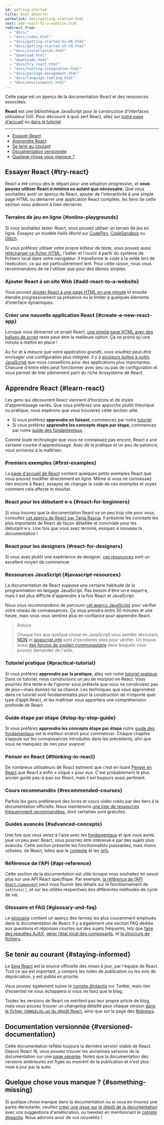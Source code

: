 ```yaml
---
id: getting-started
title: Bien démarrer
permalink: docs/getting-started.html
next: add-react-to-a-website.html
redirect_from:
  - "docs/"
  - "docs/index.html"
  - "docs/getting-started-ko-KR.html"
  - "docs/getting-started-zh-CN.html"
  - "docs/installation.html"
  - "download.html"
  - "downloads.html"
  - "docs/try-react.html"
  - "docs/tooling-integration.html"
  - "docs/package-management.html"
  - "docs/language-tooling.html"
  - "docs/environments.html"
---
```


Cette page est un aperçu de la documentation React et des ressources associées.

**React** est une bibliothèque JavaScript pour la construction d'interfaces utilisateur (UI). Pour découvrir à quoi sert React, allez sur [notre page d'accueil](/) ou [dans le tutoriel](/tutorial/tutorial.html).

---

- [Essayer React](#try-react)
- [Apprendre React](#learn-react)
- [Se tenir au courant](#staying-informed)
- [Documentation versionnée](#versioned-documentation)
- [Quelque chose vous manque ?](#something-missing)

## Essayer React {#try-react}

React a été conçu dès le départ pour une adoption progressive, et **vous pouvez utiliser React _a minima_ ou autant que nécessaire.** Que vous souhaitiez avoir un aperçu de React, ajouter de l'interactivité à une simple page HTML ou démarrer une application React complète, les liens de cette section vous aideront à bien démarrer.

### Terrains de jeu en ligne {#online-playgrounds}

Si vous souhaitez tester React, vous pouvez utiliser un terrain de jeu en ligne. Essayez un modèle _Hello World_ sur [CodePen](codepen://hello-world), [CodeSandbox](https://codesandbox.io/s/new) ou [Glitch](https://glitch.com/edit/#!/remix/starter-react-template).

Si vous préférez utiliser votre propre éditeur de texte, vous pouvez aussi [télécharger ce ficher HTML](https://raw.githubusercontent.com/reactjs/reactjs.org/master/static/html/single-file-example.html), l'éditer et l'ouvrir à partir du système de fichiers local dans votre navigateur. Il transforme le code à la volée lors de l’exécution, ce qui est particulièrement lent. Pour cette raison, nous vous recommandons de ne l'utiliser que pour des démos simples.

### Ajouter React à un site Web {#add-react-to-a-website}

Vous pouvez [ajouter React à une page HTML en une minute](/docs/add-react-to-a-website.html) et ensuite étendre progressivement sa présence ou la limiter à quelques éléments d’interface dynamiques.

### Créer une nouvelle application React {#create-a-new-react-app}

Lorsque vous démarrez un projet React, [une simple page HTML avec des balises de script](/docs/add-react-to-a-website.html) reste peut-être la meilleure option. Ça ne prend qu'une minute à mettre en place !

Au fur et à mesure que votre application grandit, vous voudrez peut-être envisager une configuration plus intégrée. Il y a [plusieurs boîtes à outils JavaScript](/docs/create-a-new-react-app.html) que nous conseillons pour des applications plus importantes. Chacune d'entre elles peut fonctionner avec peu ou pas de configuration et vous permet de tirer pleinement parti du riche écosystème de React.

## Apprendre React {#learn-react}

Les gens qui découvrent React viennent d'horizons et de styles d'apprentissage variés. Que vous préfériez une approche plutôt théorique ou pratique, nous espérons que vous trouverez cette section utile.

* Si vous préférez **apprendre en faisant**, commencez par notre [tutoriel](/tutorial/tutorial.html).
* Si vous préférez **apprendre les concepts étape par étape**, commencez par notre [guide des fondamentaux](/docs/hello-world.html).

Comme toute technologie que vous ne connaissez pas encore, React a une certaine courbe d'apprentissage. Avec de la pratique et un peu de patience, vous *arriverez* à le maîtriser.

### Premiers exemples {#first-examples}

La [page d'accueil de React](/) contient quelques petits exemples React que vous pouvez modifier directement en ligne. Même si vous ne connaissez rien encore à React, essayez de changer le code de ces exemples et voyez comment cela affecte le résultat.

### React pour les débutant·e·s {#react-for-beginners}

Si vous trouvez que la documentation React va un peu trop vite pour vous, consultez [cet aperçu de React par Tania Rascia](https://www.taniarascia.com/getting-started-with-react/). Il présente les concepts les plus importants de React de façon détaillée et conviviale pour les débutant·e·s. Une fois que vous avez terminé, essayez à nouveau la documentation !

### React pour les designers {#react-for-designers}

Si vous avez plutôt une expérience de designer, [ces ressources](http://reactfordesigners.com/) sont un excellent moyen de commencer.

### Ressources JavaScript {#javascript-resources}

La documentation de React suppose une certaine habitude de la programmation en langage JavaScript. Pas besoin d'être un·e expert·e, mais il est plus difficile d'apprendre à la fois React et JavaScript.

Nous vous recommandons de parcourir [cet aperçu JavaScript](https://developer.mozilla.org/fr/docs/Web/JavaScript/Une_r%C3%A9introduction_%C3%A0_JavaScript) pour vérifier votre niveau de connaissances. Ça vous prendra entre 30 minutes et une heure, mais vous vous sentirez plus en confiance pour apprendre React.

>Astuce
>
>Chaque fois que quelque chose en JavaScript vous semble déroutant, [MDN](https://developer.mozilla.org/fr/docs/Web/JavaScript) et [javascript.info](http://javascript.info/) sont d'excellents sites pour vérifier. On trouve aussi [des forums de soutien communautaire](/community/support.html) dans lesquels vous pouvez demander de l'aide.

### Tutoriel pratique {#practical-tutorial}

Si vous préférez **apprendre par la pratique**, allez voir notre [tutoriel pratique](/tutorial/tutorial.html). Dans ce tutoriel, nous construisons un jeu de morpion en React. Vous pourriez être tenté·e de l’ignorer sous prétexte que vous ne construisez pas de jeux—mais donnez-lui sa chance.  Les techniques que vous apprendrez dans ce tutoriel sont fondamentales pour la construction de n’importe quel type d’appli React, et les maîtriser vous apportera une compréhension profonde de React.

### Guide étape par étape {#step-by-step-guide}

Si vous préférez **apprendre les concepts étape par étape** notre [guide des fondamentaux](/docs/hello-world.html) est le meilleur endroit pour commencer. Chaque chapitre s’appuie sur les connaissances introduites dans les précédents, afin que vous ne manquiez de rien pour avancer.

### Penser en React {#thinking-in-react}

De nombreux utilisateurs de React estiment que c’est en lisant [Penser en React](/docs/thinking-in-react.html) que React a enfin « cliqué » pour eux. C'est probablement le plus ancien guide pas-à-pas sur React, mais il est toujours aussi pertinent.

### Cours recommandés {#recommended-courses}

Parfois les gens préféreront des livres et cours vidéo créés par des tiers à la documentation officielle. Nous maintenons [une liste de ressources fréquemment recommandées](/community/courses.html), dont certaines sont gratuites.

### Guides avancés {#advanced-concepts}

Une fois que vous serez à l'aise avec les [fondamentaux](/docs/hello-world.html) et que vous aurez joué un peu avec React, vous pourriez être intéressé·e par des sujets plus avancés. Cette section présente les fonctionnalités puissantes, mais moins utilisées, de React, telles que le [contexte](/docs/context.html) et les [refs](/docs/refs-and-the-dom.html).

### Référence de l’API {#api-reference}

Cette section de la documentation est utile lorsque vous souhaitez en savoir plus sur une API React spécifique. Par exemple, [la référence de l’API `React.Component`](/docs/react-component.html) peut vous fournir des détails sur le fonctionnement de `setState()`, et sur les utilités respectives des différentes méthodes de cycle de vie.

### Glossaire et FAQ {#glossary-and-faq}

Le [glossaire](/docs/glossary.html) contient un aperçu des termes les plus couramment employés dans la documentation de React. Il y a également une section FAQ dédiée aux questions et réponses courtes sur des sujets fréquents, tels que [faire des requêtes AJAX](/docs/faq-ajax.html), [gérer l’état local des composants](/docs/faq-state.html), et [la structure de fichiers](/docs/faq-structure.html).

## Se tenir au courant {#staying-informed}

Le [blog React](/blog/) est la source officielle des mises à jour, par l'équipe de React. Tout ce qui est important, y compris les notes de publication ou les avis de dépréciation, y est publié en priorité.

Vous pouvez également suivre le [compte @reactjs](https://twitter.com/reactjs) sur Twitter, mais rien d’essentiel ne vous échappera si vous ne lisez que le blog.

Toutes les versions de React ne méritent pas leur propre article de blog, mais vous pouvez trouver un _changelog_ détaillé pour chaque version [dans le fichier `CHANGELOG.md` du dépôt React](https://github.com/facebook/react/blob/master/CHANGELOG.md), ainsi que sur la page des [_Releases_](https://github.com/facebook/react/releases).

## Documentation versionnée {#versioned-documentation}

Cette documentation reflète toujours la dernière version stable de React. Depuis React 16, vous pouvez trouver les anciennes versions de la documentation sur une [page séparée](/versions). Notez que la documentation des versions antérieures est figée au moment de la publication et n'est plus mise à jour par la suite.

## Quelque chose vous manque ? {#something-missing}

Si quelque chose manque dans la documentation ou si vous en trouvez une partie déroutante, veuillez [créer une _issue_ sur le dépôt de la documentation](https://github.com/reactjs/fr.reactjs.org/issues/new) avec vos suggestions d'amélioration, ou tweetez en mentionnant le [compte @reactjs](https://twitter.com/reactjs). Nous adorons avoir de vos nouvelles !
